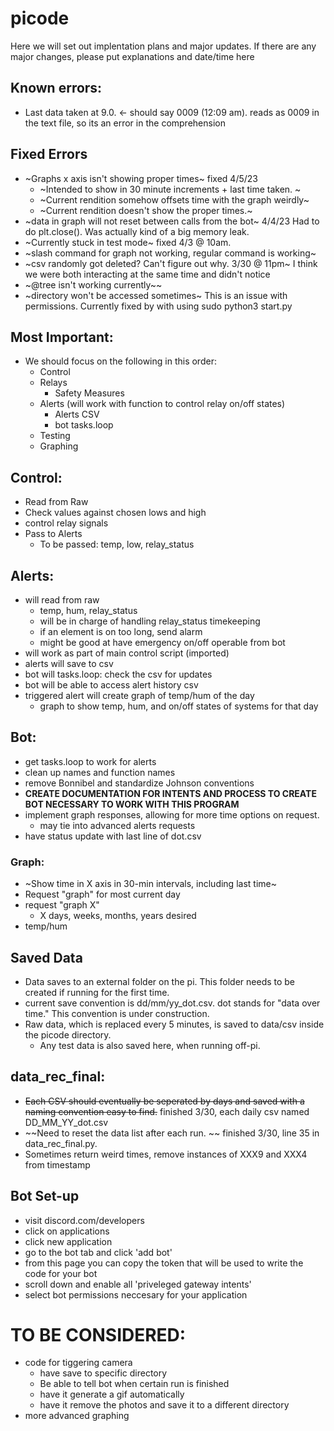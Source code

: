 # picode


Here we will set out implentation plans and major updates.
If there are any major changes, please put explanations and date/time here


## Known errors:

- Last data taken at 9.0. <- should say 0009 (12:09 am). reads as 0009 in the text file, so its an error in the comprehension

    
## Fixed Errors
- ~Graphs x axis isn't showing proper times~ fixed 4/5/23
    - ~Intended to show in 30 minute increments + last time taken. ~
    - ~Current rendition somehow offsets time with the graph weirdly~
    - ~Current rendition doesn't show the proper times.~
- ~data in graph will not reset between calls from the bot~ 4/4/23 Had to do plt.close(). Was actually kind of a big memory leak.
- ~Currently stuck in test mode~ fixed 4/3 @ 10am.
- ~slash command for graph not working, regular command is working~
- ~csv randomly got deleted? Can't figure out why. 3/30 @ 11pm~ I think we were both interacting at the same time and didn't notice
- ~@tree isn't working currently~~
- ~directory won't be accessed sometimes~ This is an issue with permissions. Currently fixed by with using sudo python3 start.py

## Most Important:
- We should focus on the following in this order:
    - Control
    - Relays
        - Safety Measures
    - Alerts (will work with function to control relay on/off states)
        - Alerts CSV
        - bot tasks.loop
    - Testing
    - Graphing

## Control:
- Read from Raw
- Check values against chosen lows and high
- control relay signals
- Pass to Alerts
    - To be passed: temp, low, relay_status


## Alerts:
- will read from raw
    - temp, hum, relay_status
    - will be in charge of handling relay_status timekeeping
    - if an element is on too long, send alarm
    - might be good at have emergency on/off operable from bot
- will work as part of main control script (imported)
- alerts will save to csv
- bot will tasks.loop: check the csv for updates
- bot will be able to access alert history csv
- triggered alert will create graph of temp/hum of the day
    - graph to show temp, hum, and on/off states of systems for that day


## Bot:
- get tasks.loop to work for alerts
- clean up names and function names
- remove Bonnibel and standardize Johnson conventions
- **CREATE DOCUMENTATION FOR INTENTS AND PROCESS TO CREATE BOT NECESSARY TO WORK WITH THIS PROGRAM**
- implement graph responses, allowing for more time options on request. 
    - may tie into advanced alerts requests
- have status update with last line of dot.csv

### Graph:
- ~Show time in X axis in 30-min intervals, including last time~
- Request "graph" for most current day
- request "graph X"    
    - X days, weeks, months, years desired               
- temp/hum


## Saved Data
- Data saves to an external folder on the pi. This folder needs to be created if running for the first time.
- current save convention is dd/mm/yy_dot.csv. dot stands for "data over time." This convention is under construction.
- Raw data, which is replaced every 5 minutes, is saved to data/csv inside the picode directory. 
    - Any test data is also saved here, when running off-pi.


## data_rec_final:
- ~~Each CSV should eventually be seperated by days and saved with a naming convention easy to find.~~ finished 3/30, each daily csv named DD_MM_YY_dot.csv
- ~~Need to reset the data list after each run. ~~  finished 3/30, line 35 in data_rec_final.py. 
- Sometimes return weird times, remove instances of XXX9 and XXX4 from timestamp

## Bot Set-up
- visit discord.com/developers
- click on applications
- click new application
- go to the bot tab and click 'add bot'
- from this page you can copy the token that will be used to write the code for your bot
- scroll down and enable all 'priveleged gateway intents'
- select bot permissions neccesary for your application

# TO BE CONSIDERED:
- code for tiggering camera
   - have save to specific directory
   - Be able to tell bot when certain run is finished
   - have it generate a gif automatically
   - have it remove the photos and save it to a different directory
- more advanced graphing



    




